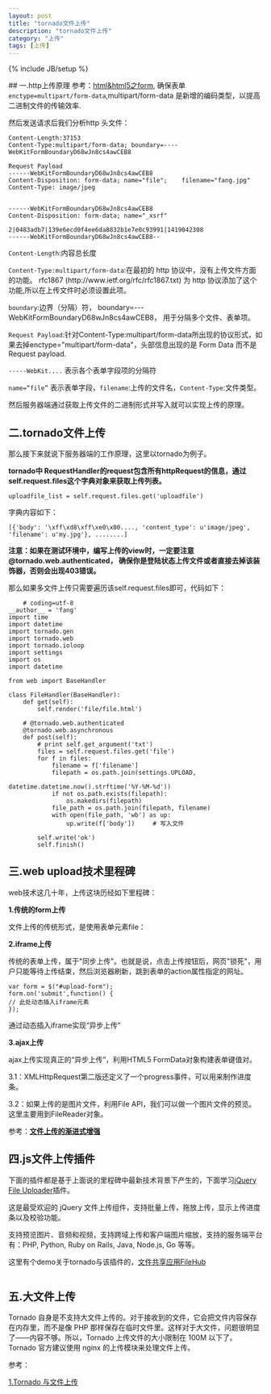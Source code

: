 ```yaml
---
layout: post
title: "tornado文件上传"
description: "tornado文件上传"
category: "上传"
tags: [上传]
---
```

{% include JB/setup %}
<p>## 一.http上传原理
参考：<a href="http://blog.beginman.cn/blog/146/">html&amp;html5之form</a>, 确保表单<code>enctype=multipart/form-data</code>,multipart/form-data 是新增的编码类型，以提高二进制文件的传输效率.</p>

<p>然后发送请求后我们分析http 头文件：</p>

<pre><code>Content-Length:37153
Content-Type:multipart/form-data; boundary=----WebKitFormBoundaryD68wJn8cs4awCEB8

Request Payload
------WebKitFormBoundaryD68wJn8cs4awCEB8
Content-Disposition: form-data; name="file";    filename="fang.jpg"
Content-Type: image/jpeg


------WebKitFormBoundaryD68wJn8cs4awCEB8
Content-Disposition: form-data; name="_xsrf"

2|0483adb7|139e6ecd0f4ee6da8832b1e7e0c93991|1419042308
------WebKitFormBoundaryD68wJn8cs4awCEB8--
</code></pre>

<p><code>Content-Length</code>:内容总长度</p>

<p><code>Content-Type:multipart/form-data</code>:在最初的 http 协议中，没有上传文件方面的功能。 rfc1867 (http://www.ietf.org/rfc/rfc1867.txt) 为 http 协议添加了这个功能,所以在上传文件时必须设置此项。</p>

<p><code>boundary</code>:边界（分隔）符， boundary=---WebKitFormBoundaryD68wJn8cs4awCEB8， 用于分隔多个文件、表单项。</p>

<p><code>Request Payload</code>:针对Content-Type:multipart/form-data所出现的协议形式，如果去掉enctype="multipart/form-data"，头部信息出现的是 Form Data  而不是Request payload.</p>

<p><code>-----WebKit....</code> 表示各个表单字段项的分隔符</p>

<p><code>name=“file”</code> 表示表单字段，<code>filename</code>:上传的文件名，<code>Content-Type</code>:文件类型。</p>

<p>然后服务器端通过获取上传文件的二进制形式并写入就可以实现上传的原理。</p>

<h2>二.tornado文件上传</h2>

<p>那么接下来就说下服务器端的工作原理，这里以tornado为例子。</p>

<!--more-->

<p><strong>tornado中 RequestHandler的request包含所有httpRequest的信息，通过self.request.files这个字典对象来获取上传列表。</strong></p>

<pre><code>uploadfile_list = self.request.files.get('uploadfile')
</code></pre>

<p>字典内容如下：</p>

<pre><code>[{'body': '\xff\xd8\xff\xe0\x00...., 'content_type': u'image/jpeg', 'filename': u'my.jpg'}, ........]
</code></pre>

<p><strong>注意：如果在测试环境中，编写上传的view时，一定要注意@tornado.web.authenticated， 确保你是登陆状态上传文件或者直接去掉该装饰器，否则会出现403错误。</strong></p>

<p>那么如果多文件上传只需要遍历该self.request.files即可，代码如下：</p>

<pre><code>    # coding=utf-8
__author__ = 'fang'
import time
import datetime
import tornado.gen
import tornado.web
import tornado.ioloop
import settings
import os
import datetime

from web import BaseHandler

class FileHandler(BaseHandler):
    def get(self):
        self.render('file/file.html')

    # @tornado.web.authenticated
    @tornado.web.asynchronous
    def post(self):
        # print self.get_argument('txt')
        files = self.request.files.get('file')
        for f in files:
            filename = f['filename']
            filepath = os.path.join(settings.UPLOAD,
                                    datetime.datetime.now().strftime('%Y-%M-%d'))
            if not os.path.exists(filepath):
                os.makedirs(filepath)
            file_path = os.path.join(filepath, filename)
            with open(file_path, 'wb') as up:
                up.write(f['body'])     # 写入文件

        self.write('ok')
        self.finish()
</code></pre>

<h2>三.web upload技术里程碑</h2>

<p>web技术这几十年，上传这块历经如下里程碑：</p>

<p><strong>1.传统的form上传</strong></p>

<p>文件上传的传统形式，是使用表单元素file：</p>

<p><strong>2.iframe上传</strong></p>

<p>传统的表单上传，属于"同步上传"。也就是说，点击上传按钮后，网页"锁死"，用户只能等待上传结束，然后浏览器刷新，跳到表单的action属性指定的网址。</p>

<pre><code>var form = $("#upload-form");
form.on('submit',function() {
// 此处动态插入iframe元素
});
</code></pre>

<p>通过动态插入iframe实现“异步上传”</p>

<p><strong>3.ajax上传</strong></p>

<p>ajax上传实现真正的“异步上传”，利用HTML5 FormData对象构建表单键值对。</p>

<p>3.1：XMLHttpRequest第二版还定义了一个progress事件，可以用来制作进度条。</p>

<p>3.2：如果上传的是图片文件，利用File API，我们可以做一个图片文件的预览。这里主要用到FileReader对象。</p>

<p>参考：<a href="http://www.ruanyifeng.com/blog/2012/08/file_upload.html"><strong>文件上传的渐进式增强</strong></a></p>

<h2>四.js文件上传插件</h2>

<p>下面的插件都是基于上面说的里程碑中最新技术背景下产生的，下面学习<a href="https://blueimp.github.io/jQuery-File-Upload/">jQuery File Uploader</a>插件。</p>

<p>这是最受欢迎的 jQuery 文件上传组件，支持批量上传，拖放上传，显示上传进度条以及校验功能。</p>

<p>支持预览图片、音频和视频，支持跨域上传和客户端图片缩放，支持的服务端平台有：PHP, Python, Ruby on Rails, Java, Node.js, Go 等等。</p>

<p>这里有个demo关于tornado与该插件的，<a href="https://github.com/BeginMan/FileHub">文件共享应用FileHub</a></p>

<p><img src="http://m2.img.srcdd.com/farm5/d/2013/0616/21/F4EC5A8D98300726C4784B4779D641F1_B500_900_500_263.PNG" alt="" /></p>

<h2>五.大文件上传</h2>

<p>Tornado 自身是不支持大文件上传的。对于接收到的文件，它会把文件内容保存在内存里，而不是像 PHP 那样保存在临时文件里。这样对于大文件，问题很明显了——内容不够。所以，Tornado 上传文件的大小限制在 100M 以下了。Tornado 官方建议使用 nginx 的上传模块来处理文件上传。</p>

<p>参考：</p>

<p><a href="http://lilydjwg.is-programmer.com/2012/4/3/tornado-and-http-file-upload.32782.html">1.Tornado 与文件上传</a></p>
